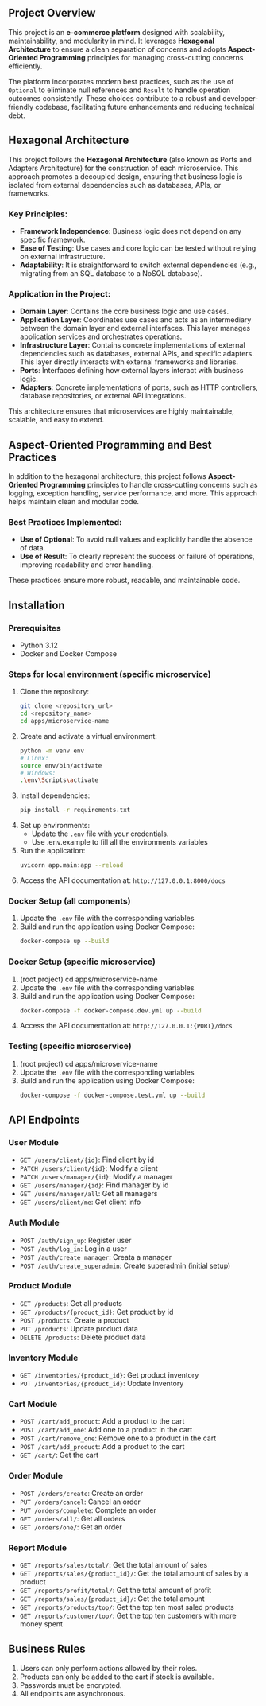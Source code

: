 ## Project Overview

This project is an **e-commerce platform** designed with scalability, maintainability, and modularity in mind. It leverages **Hexagonal Architecture** to ensure a clean separation of concerns and adopts **Aspect-Oriented Programming** principles for managing cross-cutting concerns efficiently.

The platform incorporates modern best practices, such as the use of `Optional` to eliminate null references and `Result` to handle operation outcomes consistently. These choices contribute to a robust and developer-friendly codebase, facilitating future enhancements and reducing technical debt.

## Hexagonal Architecture

This project follows the **Hexagonal Architecture** (also known as Ports and Adapters Architecture) for the construction of each microservice. This approach promotes a decoupled design, ensuring that business logic is isolated from external dependencies such as databases, APIs, or frameworks.

### Key Principles:
- **Framework Independence**: Business logic does not depend on any specific framework.
- **Ease of Testing**: Use cases and core logic can be tested without relying on external infrastructure.
- **Adaptability**: It is straightforward to switch external dependencies (e.g., migrating from an SQL database to a NoSQL database).

### Application in the Project:
- **Domain Layer**: Contains the core business logic and use cases.
- **Application Layer**: Coordinates use cases and acts as an intermediary between the domain layer and external interfaces. This layer manages application services and orchestrates operations.
- **Infrastructure Layer**: Contains concrete implementations of external dependencies such as databases, external APIs, and specific adapters. This layer directly interacts with external frameworks and libraries.
- **Ports**: Interfaces defining how external layers interact with business logic.
- **Adapters**: Concrete implementations of ports, such as HTTP controllers, database repositories, or external API integrations.

This architecture ensures that microservices are highly maintainable, scalable, and easy to extend.

## Aspect-Oriented Programming and Best Practices

In addition to the hexagonal architecture, this project follows **Aspect-Oriented Programming** principles to handle cross-cutting concerns such as logging, exception handling, service performance, and more. This approach helps maintain clean and modular code.

### Best Practices Implemented:
- **Use of Optional**: To avoid null values and explicitly handle the absence of data.
- **Use of Result**: To clearly represent the success or failure of operations, improving readability and error handling.

These practices ensure more robust, readable, and maintainable code.

## Installation
### Prerequisites
- Python 3.12
- Docker and Docker Compose

### Steps for local environment (specific microservice)
1. Clone the repository:
   ```bash
   git clone <repository_url>
   cd <repository_name>
   cd apps/microservice-name
   ```
2. Create and activate a virtual environment:
   ```bash
   python -m venv env
   # Linux:
   source env/bin/activate
   # Windows:
   .\env\Scripts\activate
   ```
3. Install dependencies:
   ```bash
   pip install -r requirements.txt
   ```
4. Set up environments:
   - Update the `.env` file with your credentials.
   - Use .env.example to fill all the environments variables
5. Run the application:
   ```bash
   uvicorn app.main:app --reload
   ```
6. Access the API documentation at: `http://127.0.0.1:8000/docs`

### Docker Setup (all components)
1. Update the `.env` file with the corresponding variables
2. Build and run the application using Docker Compose:
   ```bash
   docker-compose up --build

### Docker Setup (specific microservice)
1. (root project) cd apps/microservice-name
2. Update the `.env` file with the corresponding variables
3. Build and run the application using Docker Compose:
   ```bash
   docker-compose -f docker-compose.dev.yml up --build
   ```
4. Access the API documentation at: `http://127.0.0.1:{PORT}/docs`

### Testing (specific microservice)
1. (root project) cd apps/microservice-name
2. Update the `.env` file with the corresponding variables
3. Build and run the application using Docker Compose:
   ```bash
   docker-compose -f docker-compose.test.yml up --build
   ```

## API Endpoints
### User Module
- `GET /users/client/{id}`: Find client by id
- `PATCH /users/client/{id}`: Modify a client
- `PATCH /users/manager/{id}`: Modify a manager
- `GET /users/manager/{id}`: Find manager by id
- `GET /users/manager/all`: Get all managers
- `GET /users/client/me`: Get client info
  
### Auth Module
- `POST /auth/sign_up`: Register user
- `POST /auth/log_in`: Log in a user
- `POST /auth/create_manager`: Creata a manager
- `POST /auth/create_superadmin`: Create superadmin (initial setup)

### Product Module
- `GET /products`: Get all products
- `GET /products/{product_id}`: Get product by id
- `POST /products`: Create a product
- `PUT /products`: Update product data
- `DELETE /products`: Delete product data

### Inventory Module
- `GET /inventories/{product_id}`: Get product inventory
- `PUT /inventories/{product_id}`: Update inventory

### Cart Module
- `POST /cart/add_product`: Add a product to the cart
- `POST /cart/add_one`: Add one to a product in the cart
- `POST /cart/remove_one`: Remove one to a product in the cart
- `POST /cart/add_product`: Add a product to the cart
- `GET /cart/`: Get the cart

### Order Module
- `POST /orders/create`: Create an order
- `PUT /orders/cancel`: Cancel an order
- `PUT /orders/complete`: Complete an order
- `GET /orders/all/`: Get all orders
- `GET /orders/one/`: Get an order


### Report Module
- `GET /reports/sales/total/`: Get the total amount of sales
- `GET /reports/sales/{product_id}/`: Get the total amount of sales by a product
- `GET /reports/profit/total/`: Get the total amount of profit
- `GET /reports/sales/{product_id}/`: Get the total amount 
- `GET /reports/products/top/`: Get the top ten most saled products
- `GET /reports/customer/top/`: Get the top ten customers with more money spent
 
## Business Rules
1. Users can only perform actions allowed by their roles.
2. Products can only be added to the cart if stock is available.
3. Passwords must be encrypted.
4. All endpoints are asynchronous.
